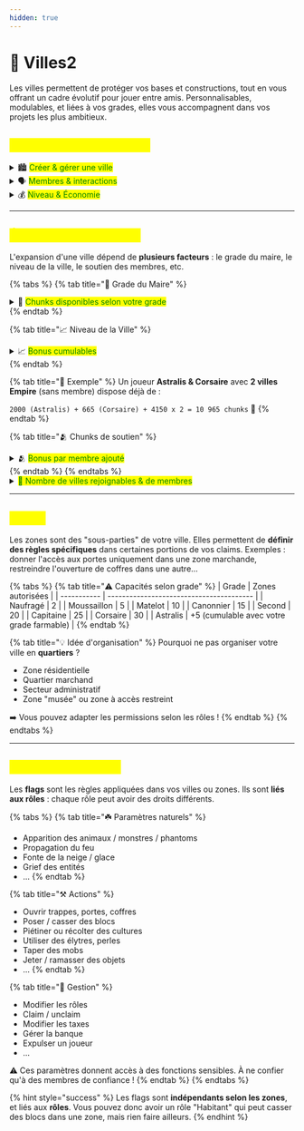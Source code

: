 ```yaml
---
hidden: true
---
```


# 🏢 Villes2

Les villes permettent de protéger vos bases et constructions, tout en vous offrant un cadre évolutif pour jouer entre amis. Personnalisables, modulables, et liées à vos grades, elles vous accompagnent dans vos projets les plus ambitieux.

## <mark style="color:yellow;">Commandes principales</mark>

<details>

<summary><span data-gb-custom-inline data-tag="emoji" data-code="1f3d9">🏙️</span> <mark style="color:green;">Créer &#x26; gérer une ville</mark></summary>

| Commande                                              | Description                             |
| ----------------------------------------------------- | --------------------------------------- |
| <mark style="color:red;">`/ville create "nom"`</mark> | Créer une ville                         |
| <mark style="color:red;">`/ville delete "nom"`</mark> | Supprimer une ville                     |
| <mark style="color:red;">`/ville edit "nom"`</mark>   | Sélectionner une ville pour les actions |
| <mark style="color:red;">`/ville setspawn`</mark>     | Modifier le spawn de la ville (500$)    |
| <mark style="color:red;">`/ville spawn "nom"`</mark>  | Se téléporter au spawn d'une ville      |
| <mark style="color:red;">`/ville claim`</mark>        | Claim le chunk actuel                   |
| <mark style="color:red;">`/ville claim auto`</mark>   | (Dés)active le claim automatique        |
| <mark style="color:red;">`/ville map`</mark>          | Ouvre une carte cliquable pour claim    |
| <mark style="color:red;">`/ville unclaim`</mark>      | Supprimer le chunk actuel               |

Le nombre de villes que vous pouvez créer dépend de votre grade :

* Naufragé, Moussaillon, Matelot : **1 ville**
* Canonnier, Second, Capitaine, Corsaire : **2 villes**\
  (<mark style="color:red;">`/grades`</mark> pour plus d'infos)

</details>

<details>

<summary><span data-gb-custom-inline data-tag="emoji" data-code="1f5e3">🗣️</span> <mark style="color:green;">Membres &#x26; interactions</mark></summary>

<table><thead><tr><th width="325">Commande</th><th>Description</th></tr></thead><tbody><tr><td><mark style="color:red;"><code>/ville trust/untrust "pseudo"</code></mark></td><td>Ajouter ou retirer un membre</td></tr><tr><td><mark style="color:red;"><code>/ville ban/unban "pseudo"</code></mark></td><td>Bannir ou débannir un joueur</td></tr><tr><td><p><mark style="color:red;"><code>/ville chat "nom" "message"</code></mark></p><p><mark style="color:red;">💡</mark> ou <mark style="color:red;"><code>/vc</code></mark></p></td><td>Envoyer un message dans le tchat de la ville</td></tr><tr><td><mark style="color:red;"><code>/ville leave</code></mark></td><td>Quitter la ville ou une zone</td></tr><tr><td><mark style="color:red;"><code>/ville list recrutement_on</code></mark></td><td>Liste les villes qui recrutent</td></tr></tbody></table>

{% hint style="success" %}
Retrouvez également les villes ouvertes au recrutement dans le channel Discord 🌿 **Communauté** : [discord.gg/astralya](http://discord.gg/astralya)
{% endhint %}

</details>

<details>

<summary><span data-gb-custom-inline data-tag="emoji" data-code="1f4b0">💰</span> <mark style="color:green;">Niveau &#x26; Économie</mark></summary>

<table><thead><tr><th width="325">Commande</th><th>Description</th></tr></thead><tbody><tr><td><mark style="color:red;"><code>/ville level</code></mark></td><td>Voir le niveau de la ville et l'améliorer</td></tr><tr><td><mark style="color:red;"><code>/ville balance</code></mark></td><td>Voir le solde de la ville</td></tr><tr><td><mark style="color:red;"><code>/ville deposit "montant"</code></mark></td><td>Déposer de l'argent</td></tr><tr><td><mark style="color:red;"><code>/ville withdraw "montant"</code></mark></td><td>Retirer de l'argent</td></tr><tr><td><mark style="color:red;"><code>/ville upkeep</code></mark></td><td>Voir les impôts à payer</td></tr></tbody></table>

{% hint style="success" %}
Une catégorie **"Villes"** est disponible dans le `/profil`, indiquant le nombre de chunks déjà claim par votre ville ainsi que la quantité maximale de chunks pouvant être revendiqués par celle-ci.
{% endhint %}

</details>

***

## <mark style="color:yellow;">Évolution de votre ville</mark>

L'expansion d'une ville dépend de **plusieurs facteurs** : le grade du maire, le niveau de la ville, le soutien des membres, etc.

{% tabs %}
{% tab title="📌 Grade du Maire" %}
<details>

<summary>🦜 <mark style="color:green;">Chunks disponibles selon votre grade</mark></summary>

| Grade       | Chunks autorisés                            |
| ----------- | ------------------------------------------- |
| Naufragé    | 50                                          |
| Moussaillon | 115                                         |
| Matelot     | 195                                         |
| Canonnier   | 290                                         |
| Second      | 400                                         |
| Capitaine   | 525                                         |
| Corsaire    | 665                                         |
| Astralis    | +2000 (cumulable avec votre grade farmable) |

</details>
{% endtab %}

{% tab title="📈 Niveau de la Ville" %}
<details>

<summary>📈 <mark style="color:green;">Bonus cumulables</mark></summary>

| Niveau        | Bonus |
| ------------- | ----- |
| Abri (défaut) | +0    |
| Campement     | +100  |
| Village       | +250  |
| Cité          | +500  |
| Province      | +800  |
| Ordre         | +1000 |
| Empire        | +1500 |

✅ Les bonus sont **cumulables**, donc une ville Empire a un total de 4150 chunks supplémentaires.

</details>
{% endtab %}

{% tab title="🧮 Exemple" %}
Un joueur **Astralis & Corsaire** avec **2 villes Empire** (sans membre) dispose déjà de :

`2000 (Astralis) + 665 (Corsaire) + 4150 x 2 = 10 965 chunks` 🎯
{% endtab %}

{% tab title="🫂 Chunks de soutien" %}
<details>

<summary>🫂 <mark style="color:green;">Bonus par membre ajouté</mark></summary>

| Grade du membre | Chunks bonus |
| --------------- | ------------ |
| Naufragé        | 0            |
| Moussaillon     | +5           |
| Matelot         | +8           |
| Canonnier       | +13          |
| Second          | +18          |
| Capitaine       | +25          |
| Corsaire        | +30          |
| Astralis        | +50          |

> <mark style="color:red;">`/ville trust "pseudo"`</mark> pour inviter

</details>
{% endtab %}
{% endtabs %}

<details>

<summary><mark style="color:green;">👥 Nombre de villes rejoignables &#x26; de membres</mark></summary>

| Grade       | Villes rejoignables/Membres              |
| ----------- | ---------------------------------------- |
| Naufragé    | 5                                        |
| Moussaillon | 10                                       |
| Matelot     | 15                                       |
| Canonnier   | 20                                       |
| Second      | 25                                       |
| Capitaine   | 30                                       |
| Corsaire    | 35                                       |
| Astralis    | +5 (cumulable avec votre grade farmable) |

> 🔁 <mark style="color:red;">`/ville invites`</mark> <mark style="color:red;"></mark><mark style="color:red;">pour voir vos invitations</mark>

</details>

***

## <mark style="color:yellow;">Zones</mark>

Les zones sont des "sous-parties" de votre ville. Elles permettent de **définir des règles spécifiques** dans certaines portions de vos claims. Exemples : donner l'accès aux portes uniquement dans une zone marchande, restreindre l'ouverture de coffres dans une autre…

{% tabs %}
{% tab title="⚠️ Capacités selon grade" %}
| Grade       | Zones autorisées                         |
| ----------- | ---------------------------------------- |
| Naufragé    | 2                                        |
| Moussaillon | 5                                        |
| Matelot     | 10                                       |
| Canonnier   | 15                                       |
| Second      | 20                                       |
| Capitaine   | 25                                       |
| Corsaire    | 30                                       |
| Astralis    | +5 (cumulable avec votre grade farmable) |
{% endtab %}

{% tab title="💡 Idée d'organisation" %}
Pourquoi ne pas organiser votre ville en **quartiers** ?

* Zone résidentielle
* Quartier marchand
* Secteur administratif
* Zone "musée" ou zone à accès restreint

➡️ Vous pouvez adapter les permissions selon les rôles !
{% endtab %}
{% endtabs %}

***

## <mark style="color:yellow;">Flags & paramètres</mark>

Les **flags** sont les règles appliquées dans vos villes ou zones. Ils sont **liés aux rôles** : chaque rôle peut avoir des droits différents.

{% tabs %}
{% tab title="☘️ Paramètres naturels" %}
* Apparition des animaux / monstres / phantoms
* Propagation du feu
* Fonte de la neige / glace
* Grief des entités
* ...
{% endtab %}

{% tab title="⚒️ Actions" %}
* Ouvrir trappes, portes, coffres
* Poser / casser des blocs
* Piétiner ou récolter des cultures
* Utiliser des élytres, perles
* Taper des mobs
* Jeter / ramasser des objets
* ...
{% endtab %}

{% tab title="🔐 Gestion" %}
* Modifier les rôles
* Claim / unclaim
* Modifier les taxes
* Gérer la banque
* Expulser un joueur
* ...

⚠️ Ces paramètres donnent accès à des fonctions sensibles. À ne confier qu'à des membres de confiance !
{% endtab %}
{% endtabs %}

{% hint style="success" %}
Les flags sont **indépendants selon les zones**, et liés aux **rôles**. Vous pouvez donc avoir un rôle "Habitant" qui peut casser des blocs dans une zone, mais rien faire ailleurs.
{% endhint %}
